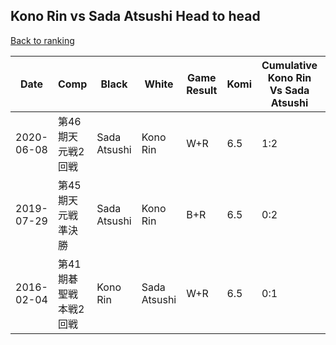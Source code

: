 ## Kono Rin vs Sada Atsushi Head to head

[Back to ranking](../../index.md)




| **Date** | **Comp** | **Black** | **White** | **Game Result** | **Komi** | **Cumulative Kono Rin Vs Sada Atsushi** | **Kono Rin Streak** | **Sada Atsushi Streak** | 
| --- | --- | --- | --- | --- | --- | --- | --- | --- |
| 2020-06-08 | 第46期天元戦2回戦 | Sada Atsushi | Kono Rin | W+R | 6.5 | 1:2 | 1 | 0 | 
| 2019-07-29 | 第45期天元戦準決勝 | Sada Atsushi | Kono Rin | B+R | 6.5 | 0:2 | 0 | 2 | 
| 2016-02-04 | 第41期碁聖戦本戦2回戦 | Kono Rin | Sada Atsushi | W+R | 6.5 | 0:1 | 0 | 1 |




